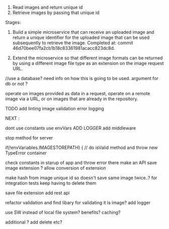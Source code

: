 1. Read images and return unique id
2. Retrieve images by passing that unique id


Stages:

1.  Build a simple microservice that can receive an uploaded image and return a unique identifier for the uploaded image that can be used subsequently to retrieve the image. 
Completed at: commit 46d70bee07fa2cb1b18c83361981acacc823dc8d.

 

2.  Extend the microservice so that different image formats can be returned by using a different image file type as an extension on the image request URL.



//use a database? need info on how this is going to be used. 
argument for db or not ?




operate on images
provided as data in a request, operate on a remote image
via a URL, or on images that are already in the repository.


TODO
add linting 
image validation
error logging



NEXT : 

dont use constants use envVars
ADD LOGGER
add middleware

stop method for server

 if(!envVariables.IMAGESTOREPATH) {
    // do isValid method and throw new TypeError
  container

check constants in starup of app and throw error there
make an API 
save image extension ?
allow conversion of extension 


make hash from image unique id so doesn't save same image twice..? for integration tests keep having to delete them


save file extension
add rest api

refactor validation and find libary for validating it is image?
add logger



use SW instead of local file system? benefits?
caching?


additional ? add delete etc?
